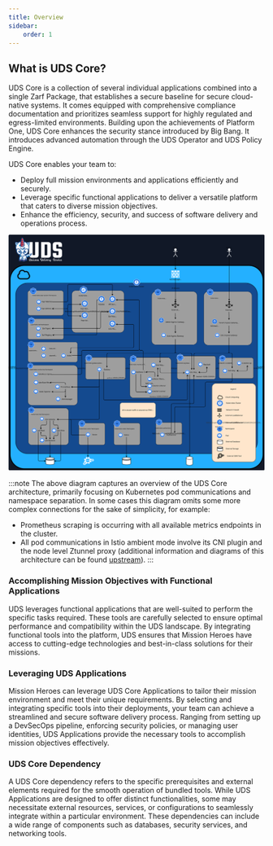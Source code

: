 ```yaml
---
title: Overview
sidebar:
    order: 1
---
```


## What is UDS Core?

UDS Core is a collection of several individual applications combined into a single Zarf Package, that establishes a secure baseline for secure cloud-native systems. It comes equipped with comprehensive compliance documentation and prioritizes seamless support for highly regulated and egress-limited environments. Building upon the achievements of Platform One, UDS Core enhances the security stance introduced by Big Bang. It introduces advanced automation through the UDS Operator and UDS Policy Engine.

UDS Core enables your team to:

- Deploy full mission environments and applications efficiently and securely.
- Leverage specific functional applications to deliver a versatile platform that caters to diverse mission objectives.
- Enhance the efficiency, security, and success of software delivery and operations process.

![UDS Core Architecture Diagram](https://github.com/defenseunicorns/uds-core/blob/main/docs/.images/diagrams/uds-core-arch-overview.svg?raw=true)

:::note
The above diagram captures an overview of the UDS Core architecture, primarily focusing on Kubernetes pod communications and namespace separation. In some cases this diagram omits some more complex connections for the sake of simplicity, for example:
- Prometheus scraping is occurring with all available metrics endpoints in the cluster.
- All pod communications in Istio ambient mode involve its CNI plugin and the node level Ztunnel proxy (additional information and diagrams of this architecture can be found [upstream](https://istio.io/latest/docs/ambient/architecture/)).
:::

### Accomplishing Mission Objectives with Functional Applications

UDS leverages functional applications that are well-suited to perform the specific tasks required. These tools are carefully selected to ensure optimal performance and compatibility within the UDS landscape. By integrating functional tools into the platform, UDS ensures that Mission Heroes have access to cutting-edge technologies and best-in-class solutions for their missions.

### Leveraging UDS Applications

Mission Heroes can leverage UDS Core Applications to tailor their mission environment and meet their unique requirements. By selecting and integrating specific tools into their deployments, your team can achieve a streamlined and secure software delivery process. Ranging from setting up a DevSecOps pipeline, enforcing security policies, or managing user identities, UDS Applications provide the necessary tools to accomplish mission objectives effectively.

### UDS Core Dependency

A UDS Core dependency refers to the specific prerequisites and external elements required for the smooth operation of bundled tools. While UDS Applications are designed to offer distinct functionalities, some may necessitate external resources, services, or configurations to seamlessly integrate within a particular environment. These dependencies can include a wide range of components such as databases, security services, and networking tools.
